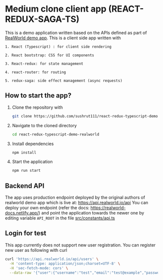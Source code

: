 # Medium clone client app (REACT-REDUX-SAGA-TS)

This is a demo application written based on the APIs defined as part of [RealWorld demo app](https://realworld-docs.netlify.app/). This is a client side app written with
    
    1. React (Typescript) : for client side rendering
    
    2. React bootstrap: CSS for UI components
    
    3. React-redux: for state management
    
    4. react-router: for routing

    5. redux-saga: side effect management (async requests)

## How to start the app?
1. Clone the repository with
    ```sh
    git clone https://github.com/sushrut111/react-redux-typescript-demo-realworld.git
    ```
2. Navigate to the cloned directory
    ```sh
    cd react-redux-typescript-demo-realworld
    ```
3. Install dependencies
    ```sh
    npm install
    ```
4. Start the application
    ```sh
    npm run start
    ```

## Backend API
The app uses production endpoint deployed by the original authors of realworld demo app which is live at: https://api.realworld.io/api
You can deploy your own endpoint (refer the docs: https://realworld-docs.netlify.app/) and point the application towards the newer one by editing variable `API_ROOT` in the file [src/constants/api.ts](https://github.com/sushrut111/react-redux-typescript-demo-realworld/blob/master/src/constants/api.ts)

## Login for test
This app currently does not support new user registration. You can register new user as following with curl

```bash
curl 'https://api.realworld.io/api/users' \
  -H 'content-type: application/json;charset=UTF-8' \
  -H 'sec-fetch-mode: cors' \
  --data-raw '{"user":{"username":"test","email":"test@example","password":"test123"}}' \
```
